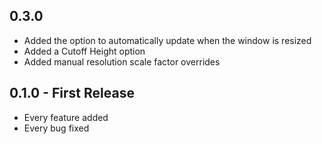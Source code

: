 ## 0.3.0
* Added the option to automatically update when the window is resized
* Added a Cutoff Height option
* Added manual resolution scale factor overrides

## 0.1.0 - First Release
* Every feature added
* Every bug fixed
